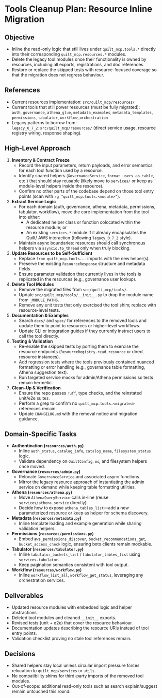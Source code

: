 # Tools Cleanup Plan: Resource Inline Migration

## Objective

- Inline the read-only logic that still lives under `quilt_mcp.tools.*` directly into their corresponding `quilt_mcp.resources.*` modules.
- Delete the legacy tool modules once their functionality is owned by resources, including all exports, registrations, and doc references.
- Restore or replace the skipped tests with resource-focused coverage so that the migration does not regress behaviour.

## References

- Current resources implementation: `src/quilt_mcp/resources/`
- Current tools that still power resources (must be fully migrated):  
  `auth`, `governance`, `athena_glue`, `metadata_examples`, `metadata_templates`, `permissions`, `tabulator`, `workflow_orchestration`
- Legacy patterns to borrow from: `legacy_0_7_2:src/quilt_mcp/resources/` (direct service usage, resource registry wiring, response shaping).

## High-Level Approach

1. **Inventory & Contract Freeze**
   - Record the input parameters, return payloads, and error semantics for each tool function used by a resource.
   - Identify shared helpers (`GovernanceService`, `format_users_as_table`, etc.) that should stay reusable (likely move to `services/` or keep as module-level helpers inside the resource).
   - Confirm no other parts of the codebase depend on those tool entry points (scan with `rg "quilt_mcp.tools.<module>"`).
2. **Extract Service Logic**
   - For each domain (auth, governance, athena, metadata, permissions, tabulator, workflow), move the core implementation from the tool into either:
     - A dedicated helper class or function colocated within the resource module; or
     - An existing `services.*` module if it already encapsulates the Quilt/ AWS interaction (following `legacy_0_7_2` style).
   - Maintain async boundaries: resources should call synchronous helpers via `asyncio.to_thread` only when truly blocking.
3. **Update Resources to be Self-Sufficient**
   - Replace `from quilt_mcp.tools...` imports with the new helper(s).
   - Preserve the existing `ResourceResponse` structure and metadata fields.
   - Ensure parameter validation that currently lives in the tools is replicated in the resources (e.g., governance user lookup).
4. **Delete Tool Modules**
   - Remove the migrated files from `src/quilt_mcp/tools/`.
   - Update `src/quilt_mcp/tools/__init__.py` to drop the module name from `_MODULE_PATHS`.
   - Remove any unit tests that only exercised the tool shim; replace with resource-level tests.
5. **Documentation & Examples**
   - Search `docs/` and `spec/` for references to the removed tools and update them to point to resources or higher-level workflows.
   - Update CLI or integration guides if they currently instruct users to call the tool directly.
6. **Testing & Validation**
   - Re-enable the skipped tests by porting them to exercise the resource endpoints (`ResourceRegistry.read_resource` or direct resource instances).
   - Add regression tests where the tools previously contained nuanced formatting or error handling (e.g., governance table formatting, Athena suggestion text).
   - Run targeted service mocks for admin/Athena permissions so tests remain hermetic.
7. **Clean-Up & Verification**
   - Ensure the repo passes `ruff`, type checks, and the reinstated unit/e2e suites.
   - Perform a grep to confirm no `quilt_mcp.tools.<migrated>` references remain.
   - Update `CHANGELOG.md` with the removal notice and migration guidance.

## Domain-Specific Tasks

- **Authentication (`resources/auth.py`)**
  - Inline `auth_status`, `catalog_info`, `catalog_name`, `filesystem_status` logic.
  - Validate dependency on `QuiltConfig`, `os`, and filesystem helpers once moved.
- **Governance (`resources/admin.py`)**
  - Relocate `GovernanceService` and associated async functions.
  - Mirror the legacy resource approach of instantiating the admin service on demand while keeping table formatting utilities.
- **Athena (`resources/athena.py`)**
  - Move `AthenaQueryService` calls in-line (reuse `services/athena_service` directly).
  - Decide how to expose `athena_tables_list`—add a new parameterized resource or keep as helper for schema discovery.
- **Metadata (`resources/metadata.py`)**
  - Inline template loading and example generation while sharing validation helpers.
- **Permissions (`resources/permissions.py`)**
  - Embed `aws_permissions_discover`, `bucket_recommendations_get`, `bucket_access_check` logic, ensuring boto clients remain mockable.
- **Tabulator (`resources/tabulator.py`)**
  - Inline `tabulator_buckets_list` / `tabulator_tables_list` using `services.tabulator`.
  - Keep pagination semantics consistent with tool output.
- **Workflow (`resources/workflow.py`)**
  - Inline `workflow_list_all`, `workflow_get_status`, leveraging any orchestration services.

## Deliverables

- Updated resource modules with embedded logic and helper abstractions.
- Deleted tool modules and cleaned `__init__` exports.
- Revised tests (unit + e2e) that cover the resource behaviour.
- Documentation updates describing the resource URIs instead of tool entry points.
- Validation checklist proving no stale tool references remain.

## Decisions

- Shared helpers stay local unless circular import pressure forces relocation to `quilt_mcp/services` or `utils`.
- No compatibility shims for third-party imports of the removed tool modules.
- Out-of-scope: additional read-only tools such as search explain/suggest remain untouched this round.
